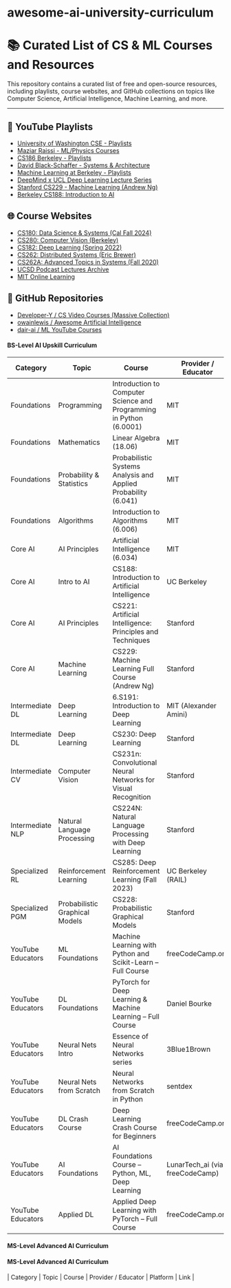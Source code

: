 # awesome-ai-university-curriculum

# 📚 Curated List of CS & ML Courses and Resources

This repository contains a curated list of free and open-source resources, including playlists, course websites, and GitHub collections on topics like Computer Science, Artificial Intelligence, Machine Learning, and more.

---

## 🎥 YouTube Playlists

- [University of Washington CSE - Playlists](https://www.youtube.com/@uwcse/playlists)
- [Maziar Raissi - ML/Physics Courses](https://www.youtube.com/@maziarraissi3569/playlists)
- [CS186 Berkeley - Playlists](https://www.youtube.com/@CS186Berkeley/playlists)
- [David Black-Schaffer - Systems & Architecture](https://www.youtube.com/@davidblack-schaffer219/playlists)
- [Machine Learning at Berkeley - Playlists](https://www.youtube.com/@machinelearningatberkeley8868/playlists)
- [DeepMind x UCL Deep Learning Lecture Series](https://www.youtube.com/playlist?list=PL_iWQOsE6TfVmKkQHucjPAoRtIJYt8a5A)
- [Stanford CS229 - Machine Learning (Andrew Ng)](https://www.youtube.com/playlist?list=PLhMnuBfGeCDM8pXLpqib90mDFJI-e1lpk)
- [Berkeley CS188: Introduction to AI](https://youtube.com/playlist?list=PLhwIOYE-ldwL6h-peJADfNm8bbO3GlKEy&si=NjPAwRItm2a6R5s0)

## 🌐 Course Websites

- [CS180: Data Science & Systems (Cal Fall 2024)](https://cal-cs180.github.io/fa24/)
- [CS280: Computer Vision (Berkeley)](https://cs280-berkeley.github.io/)
- [CS182: Deep Learning (Spring 2022)](https://cs182sp22.github.io/)
- [CS262: Distributed Systems (Eric Brewer)](https://people.eecs.berkeley.edu/~brewer/cs262/)
- [CS262A: Advanced Topics in Systems (Fall 2020)](https://ucbrise.github.io/cs262a-fall2020/)
- [UCSD Podcast Lectures Archive](https://podcast.ucsd.edu/#pastcourses)
- [MIT Online Learning](https://learn.mit.edu/)

## 🧠 GitHub Repositories

- [Developer-Y / CS Video Courses (Massive Collection)](https://github.com/Developer-Y/cs-video-courses?tab=readme-ov-file#artificial-intelligence)
- [owainlewis / Awesome Artificial Intelligence](https://github.com/owainlewis/awesome-artificial-intelligence?tab=readme-ov-file#courses)
- [dair-ai / ML YouTube Courses](https://github.com/dair-ai/ML-YouTube-Courses)

#### BS-Level AI Upskill Curriculum
| Category            | Topic                       | Course                                                                         | Provider / Educator               | Platform  | Link                                                                                                          |
|---------------------|-----------------------------|--------------------------------------------------------------------------------|-----------------------------------|-----------|---------------------------------------------------------------------------------------------------------------|
| Foundations         | Programming                 | Introduction to Computer Science and Programming in Python (6.0001)             | MIT                               | MIT OCW   | https://ocw.mit.edu/courses/6-0001-introduction-to-computer-science-and-programming-in-python-fall-2016/      |
| Foundations         | Mathematics                 | Linear Algebra (18.06)                                                          | MIT                               | MIT OCW   | https://ocw.mit.edu/courses/18-06-linear-algebra-spring-2010/                                                  |
| Foundations         | Probability & Statistics    | Probabilistic Systems Analysis and Applied Probability (6.041)                  | MIT                               | MIT OCW   | https://ocw.mit.edu/courses/6-041-probabilistic-systems-analysis-and-applied-probability-fall-2010/           |
| Foundations         | Algorithms                  | Introduction to Algorithms (6.006)                                              | MIT                               | MIT OCW   | https://ocw.mit.edu/courses/6-006-introduction-to-algorithms-spring-2020/                                      |
| Core AI             | AI Principles               | Artificial Intelligence (6.034)                                                  | MIT                               | MIT OCW   | https://ocw.mit.edu/courses/6-034-artificial-intelligence-fall-2010/                                            |
| Core AI             | Intro to AI                 | CS188: Introduction to Artificial Intelligence                                   | UC Berkeley                       | YouTube   | https://www.youtube.com/playlist?list=PLYvXBBD1MvfeWbhYPCqBV11NQD9YMA_bW                                      |
| Core AI             | AI Principles               | CS221: Artificial Intelligence: Principles and Techniques                        | Stanford                          | YouTube   | https://www.youtube.com/playlist?list=PLoROMvodv4rOca_Ovz1DvdtWuz8BfSWL2                                      |
| Core AI             | Machine Learning            | CS229: Machine Learning Full Course (Andrew Ng)                                  | Stanford                          | YouTube   | https://www.youtube.com/playlist?list=PLoROMvodv4rMiGQp3WXShtMGgzqpfVfbU                                      |
| Intermediate DL     | Deep Learning               | 6.S191: Introduction to Deep Learning                                           | MIT (Alexander Amini)             | YouTube   | https://www.youtube.com/playlist?list=PLtBw6njQRU-rwp5__7C0oIVt26ZgjG9NI                                      |
| Intermediate DL     | Deep Learning               | CS230: Deep Learning                                                            | Stanford                          | YouTube   | https://www.youtube.com/playlist?list=PLoROMvodv4rOABXSygHTsbvUz4G_YQhOb                                      |
| Intermediate CV     | Computer Vision             | CS231n: Convolutional Neural Networks for Visual Recognition                     | Stanford                          | YouTube   | https://www.youtube.com/playlist?list=PL-myaKI4DslVRBatz03okSjJjj1UVzhhF                                      |
| Intermediate NLP    | Natural Language Processing | CS224N: Natural Language Processing with Deep Learning                          | Stanford                          | YouTube   | https://www.youtube.com/playlist?list=PLoROMvodv4rMFqRtEuo6SGjY4XbRIVRd4                                      |
| Specialized RL      | Reinforcement Learning      | CS285: Deep Reinforcement Learning (Fall 2023)                                   | UC Berkeley (RAIL)                | YouTube   | https://www.youtube.com/playlist?list=PL_iWQOsE6TfVYGEGiAOMaOzzv41Jfm_Ps                                      |
| Specialized PGM     | Probabilistic Graphical Models | CS228: Probabilistic Graphical Models                                           | Stanford                          | YouTube   | https://www.youtube.com/playlist?list=PLQl7D2xuMMNq5lj52YpCjGvgOrjvX4h5G                                      |
| YouTube Educators   | ML Foundations              | Machine Learning with Python and Scikit-Learn – Full Course                       | freeCodeCamp.org                  | YouTube   | https://www.youtube.com/watch?v=hDKCxebp88A                                                                   |
| YouTube Educators   | DL Foundations              | PyTorch for Deep Learning & Machine Learning – Full Course                       | Daniel Bourke                     | YouTube   | https://www.youtube.com/watch?v=V_xro1bcAuA                                                                   |
| YouTube Educators   | Neural Nets Intro           | Essence of Neural Networks series                                                | 3Blue1Brown                       | YouTube   | https://www.youtube.com/playlist?list=PLZZWrBYkx7Otcjr3eCLZDCgfpqnxMY29sQ                                      |
| YouTube Educators   | Neural Nets from Scratch    | Neural Networks from Scratch in Python                                           | sentdex                           | YouTube   | https://www.youtube.com/playlist?list=PLQVvvaa0QuDcjD5BAw2DxE6OF2tius3V3                                      |
| YouTube Educators   | DL Crash Course             | Deep Learning Crash Course for Beginners                                         | freeCodeCamp.org                  | YouTube   | https://www.youtube.com/playlist?list=PLSZS2dIkMNUEUJub6Gh6nClKNJnyQfkZy                                     |
| YouTube Educators   | AI Foundations              | AI Foundations Course – Python, ML, Deep Learning                                | LunarTech_ai (via freeCodeCamp)   | YouTube   | https://www.youtube.com/watch?v=0oyDqO8PjIg                                                                   |
| YouTube Educators   | Applied DL                  | Applied Deep Learning with PyTorch – Full Course                                 | freeCodeCamp.org                  | YouTube   | https://www.youtube.com/watch?v=CNuI8OWsppg                                                                  |
#### MS-Level Advanced AI Curriculum
#### MS-Level Advanced AI Curriculum
| Category                   | Topic                                 | Course                                                                         | Provider / Educator               | Platform            | Link                                                                                                                      |
